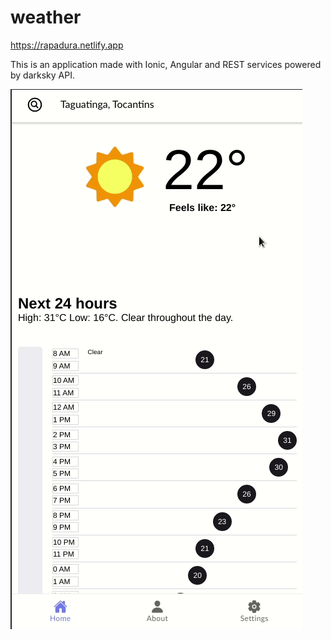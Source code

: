 # weather

https://rapadura.netlify.app

This is an application made with Ionic, Angular and REST services powered by darksky API.

![](look.gif)
